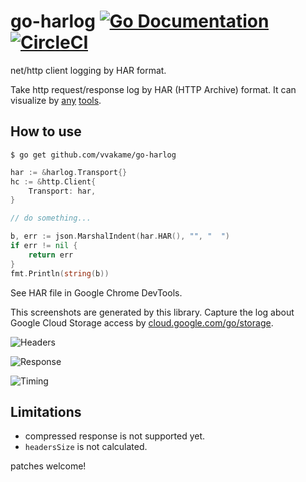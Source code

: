 # go-harlog [![Go Documentation](http://img.shields.io/badge/go-documentation-blue.svg?style=flat-square)](https://godoc.org/github.com/vvakame/go-harlog) [![CircleCI](https://circleci.com/gh/vvakame/go-harlog.svg?style=svg)](https://circleci.com/gh/vvakame/go-harlog)

net/http client logging by HAR format.

Take http request/response log by HAR (HTTP Archive) format.
It can visualize by [any](https://developers.google.com/web/updates/2017/08/devtools-release-notes#har-imports) [tools](https://toolbox.googleapps.com/apps/har_analyzer/).

## How to use

```shell script
$ go get github.com/vvakame/go-harlog
```

```go
har := &harlog.Transport{}
hc := &http.Client{
    Transport: har,
}

// do something...

b, err := json.MarshalIndent(har.HAR(), "", "  ")
if err != nil {
    return err
}
fmt.Println(string(b))
```

See HAR file in Google Chrome DevTools.

This screenshots are generated by this library.
Capture the log about Google Cloud Storage access by [cloud.google.com/go/storage](https://godoc.org/cloud.google.com/go/storage). 

![Headers](https://user-images.githubusercontent.com/125332/65957276-60f68f80-e487-11e9-86e4-dfcc5fe64f44.png)

![Response](https://user-images.githubusercontent.com/125332/65957297-6c49bb00-e487-11e9-8762-2c176cacc83a.png)

![Timing](https://user-images.githubusercontent.com/125332/65957313-779ce680-e487-11e9-9c00-f03c257b2ef3.png)


## Limitations

* compressed response is not supported yet.
* `headersSize` is not calculated.

patches welcome!
